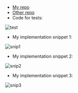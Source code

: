 * [My repo](https://github.com/Nowcarpediem/markdown-parse)
* [Other repo](https://github.com/bimai25/markdown-parse)
* Code for tests: 

![test](https://user-images.githubusercontent.com/94575562/155757206-98ac1dff-6108-43a3-b6db-505d5d2a5895.png)


*  My implementation snippet 1:

![snip1](https://user-images.githubusercontent.com/94575562/155755678-859299b3-3a75-492f-b8b4-1c7e68b481ad.png)

* My implementation snippet 2:

![snip2](https://user-images.githubusercontent.com/94575562/155756427-b8e76322-8ede-4595-b406-5810173bc565.png)

* My implementation snippet 3:

![snip3](https://user-images.githubusercontent.com/94575562/155756988-df7475da-8621-4db6-a8fb-437624f0af91.png)
